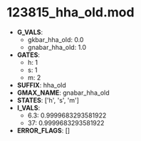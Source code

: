 # 123815_hha_old.mod

- **G_VALS**:
  - gkbar_hha_old: 0.0
  - gnabar_hha_old: 1.0
- **GATES**:
  - h: 1
  - s: 1
  - m: 2
- **SUFFIX**: hha_old
- **GMAX_NAME**: gnabar_hha_old
- **STATES**: ['h', 's', 'm']
- **I_VALS**:
  - 6.3: 0.9999683293581922
  - 37: 0.9999683293581922
- **ERROR_FLAGS**: []
